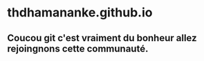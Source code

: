 # thdhamananke.github.io
## Coucou git c'est vraiment du bonheur allez rejoingnons cette communauté.

